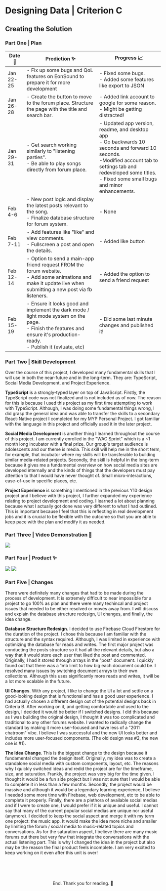# Designing Data | Criterion C
## Creating the Solution
### Part One | Plan

| Date 📅| Prediction ✨ | Progress 📈 |
| - | - | - |
| Jan 22-25 | - Fix up some bugs and QoL features on EonSound to prepare it for more development | - Fixed some bugs. <br> - Added some features like export to JSON|
| Jan 26-28 | - Create the button to move to the forum place. Structure the page with the title and search bar. | - Added link account to google for some reason. <br> - Might be getting distracted! |
| Jan 29-31 | - Get search working similarly to "listening parties". <br>- Be able to play songs directly from forum place. | - Updated app version, readme, and desktop app <br>- Go backwards 10 seconds and forward 10 seconds.<br>-Modified account tab to settings tab and redeveloped some titles.<br>- Fixed some small bugs and minor enhancements. | Feb 1-3 | - Handle forum section where opening a song would change the UI drastically.<br>- Create new post button | |
| Feb 4-6 | - New post logic and display the latest posts relevant to the song. <br> - Finalize database structure for forum system. | - None|
| Feb 7-11 | - Add features like "like" and view comments.<br>- Fullscreen a post and open the details. | - Added like button |
| Feb 12-14 | - Option to send a main-app friend request FROM the forum website. <br>- Add some animations and make it update live when submitting a new post via fb listeners. |  - Added the option to send a friend request |
| Feb 15-19 | - Ensure it looks good and implement the dark mode / light mode system on the page.<br>-  Finish the features and ensure it's production-ready. <br>- Publish it (evluate, etc)|  - Did some last minute changes and published it!  |

### Part Two | Skill Development

Over the course of this project, I developed many fundamental skills that I will use in both the near-future and in the long-term. They are: TypeScript, Social Media Development, and Project Experience. 

<b>TypeScript</b> is a strongly-typed layer on top of JavaScript. Firstly, the TypeScript code was not finalized and is not included as of now. The reason for this is because I used this project as my first time attempting to work with TypeScript. Although, I was doing some fundamental things wrong, I did grasp the general idea and was able to transfer the skills to a secondary React-Native project I completed for my MYP Personal Project. I got familiar with the language in this project and officially used it in the later project.  

<b>Social Media Development</b> is another thing I learned throughout the course of this project. I am currently enrolled in the "WAC Sprint" which is a ~1 month long incubator with a final prize. Our group's target audience is adolescents and our theme is media. This skill will help me in the short term, for example, that incubator where my skills will be transferable to building similar media-related projects. Secondly, the skill is helpful in the long-term because it gives me a fundamental overview on how social media sites are developed internally and the kinds of things that the developers must pay attention to that I would have never thought of. Small micro-interactions, ease-of-use in specific places, etc.

<b>Project Experience</b> is something I mentioned in the previous Y10 design project and I believe with this project, I further expanded my experience relating to project development and coding. I learned a lot about planning because what I actually got done was very different to what I had outlined. This is important because I feel that this is reflecting in real development jobs and it is crucial to be flexible with the outcome so that you are able to keep pace with the plan and modify it as needed. 

### Part Three | Video Demonstration 🍿

<a target="_blank" href="https://youtu.be/h6mhxOQyCN8"><img src="https://img.shields.io/badge/click-watch now-w2bw3s?style=for-the-badge"></a> 

### Part Four | Product ✨

<a target="_blank" href="https://r0hin.github.io/eonsound"><img src="https://img.shields.io/badge/click-view product-e21w8s?style=for-the-badge"></a> <a target="_blank" href="https://github.com/r0hin/eonsound"><img src="https://img.shields.io/badge/click-view source-e21w8s?style=for-the-badge"></a>

### Part Five | Changes
There were definitely many changes that had to be made during the process of development. It is extremely difficult to near impossible for a project to go 100% as plan and there were many techincal and project issues that needed to be either resolved or moves away from. I will discuss and explain the database structure redesign, UI changes, and finally, the idea change. 

<b>Database Structure Redesign</b>. I decided to use Firebase Cloud Firestore for the duration of the project. I chose this because I am familiar with the structure and the syntax required. Although, I was limited in experience with optimizing the database for reads and writes. The first major project was conducting the posts structure so it had all the relevant details, but also a way that it would store each user that liked the post and commented. Originally, I had it stored through arrays in the "post" document. I quickly found out that there was a 1mb limit to how big each document could be. I resolved many issues by switching document arrays to their own collections. Although this uses significantly more reads and writes, it will be a lot more scalable in the future. 

<b>UI Changes</b>. With any project, I like to change the UI a lot and settle on a good-looking design that is functional and has a good user experience. I had actually chosen a different design out of the potential designs back in Criteria B. After working on it, and getting comfortable and used to the design, I decided it would be better if I switched designs. I did this because as I was building the original design, I thought it was too complicated and traditional to any other forums website. I wanted to radically change the standard by making it more user-focused and have less of a "2011 chatroom" vibe. I believe I was successful and the new UI looks better and includes more user-focused components. (The old design was #2, the new one is #1).

<b>The Idea Change</b>. This is the biggest change to the design because it fundamental changed the design itself. Originally, my idea was to create a standalone social media with custom components, layout, etc. The reasons why I quickly switched ideas and redid the project are for the timeframe, size, and saturation. Frankly, the project was very big for the time given. I thought it would be a fun side project but I was not sure that I would be able to complete it in less than a few months. Secondly,  the project would be massive and although it would be a legendary learning experience, I believe I needed some more time with Firebase, web development, etc to be able to complete it properly. Finally, there are a plethora of available social medias and if I were to create one, I would prefer if it is unique and useful. I cannot say that many of the current popular social medias are unique nor useful (anymore). I decided to keep the social aspect and merge it with my term one project: the music app. It would make the idea more niche and smaller by limiting the forum / social media to music-related topics and conversations. As for the saturation aspect, I believe there are many music forums out there but very few that integrate the conversations with the actual listening part. This is why I changed the idea in the project but also may be the reason the final product feels incomplete. I am very excited to keep working on it even after this unit is over!


<center>
<br><br><br><br>
End. Thank you for reading. 🌴
</center>
